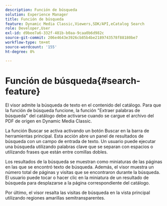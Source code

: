 ```yaml
---
description: Función de búsqueda
solution: Experience Manager
title: Función de búsqueda
feature: Dynamic Media Classic,Viewers,SDK/API,eCatalog Search
role: Developer,User
exl-id: d9bee7a6-332f-481b-b0aa-9caa0b6d982c
source-git-commit: 206e4643e3926cb85b4be2189743578f88180be7
workflow-type: tm+mt
source-wordcount: '155'
ht-degree: 0%

---
```


# Función de búsqueda{#search-feature}

El visor admite la búsqueda de texto en el contenido del catálogo. Para que la función de búsqueda funcione, la función &quot;Extraer palabras de búsqueda&quot; del catálogo debe activarse cuando se cargue el archivo del PDF de origen en Dynamic Media Classic.

La función Buscar se activa activando un botón Buscar en la barra de herramientas principal. Esta acción abre un panel de resultados de búsqueda con un campo de entrada de texto. Un usuario puede ejecutar una búsqueda utilizando palabras clave que se separan con espacios o utilizando frases que están entre comillas dobles.

Los resultados de la búsqueda se muestran como miniaturas de las páginas en las que se encontró texto de búsqueda. Además, el visor muestra un número total de páginas y visitas que se encontraron durante la búsqueda. El usuario puede tocar o hacer clic en la miniatura de un resultado de búsqueda para desplazarse a la página correspondiente del catálogo.

Por último, el visor resalta las visitas de búsqueda en la vista principal utilizando regiones amarillas semitransparentes.
